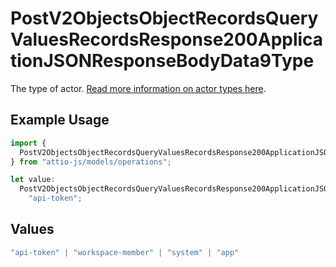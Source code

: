 # PostV2ObjectsObjectRecordsQueryValuesRecordsResponse200ApplicationJSONResponseBodyData9Type

The type of actor. [Read more information on actor types here](/docs/actors).

## Example Usage

```typescript
import {
  PostV2ObjectsObjectRecordsQueryValuesRecordsResponse200ApplicationJSONResponseBodyData9Type,
} from "attio-js/models/operations";

let value:
  PostV2ObjectsObjectRecordsQueryValuesRecordsResponse200ApplicationJSONResponseBodyData9Type =
    "api-token";
```

## Values

```typescript
"api-token" | "workspace-member" | "system" | "app"
```